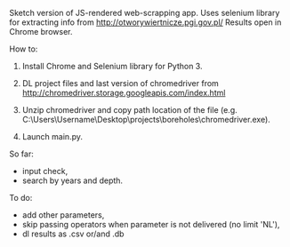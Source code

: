 Sketch version of JS-rendered web-scrapping app.
Uses selenium library for extracting info from http://otworywiertnicze.pgi.gov.pl/
Results open in Chrome browser.

How to:
1. Install Chrome and Selenium library for Python 3.

2. DL project files and last version of chromedriver from http://chromedriver.storage.googleapis.com/index.html

3. Unzip chromedriver and copy path location of the file (e.g. C:\Users\Username\Desktop\projects\boreholes\chromedriver.exe).

4. Launch main.py.

So far:
- input check,
- search by years and depth.

To do:
- add other parameters,
- skip passing operators when parameter is not delivered (no limit 'NL'),
- dl results as .csv or/and .db

